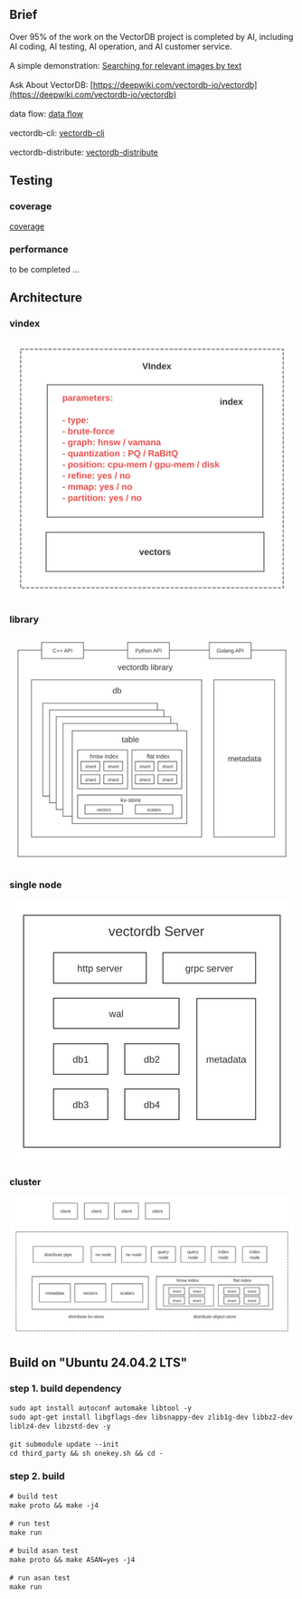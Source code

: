 

## Brief 
Over 95% of the work on the VectorDB project is completed by AI, including AI coding, AI testing, AI operation, and AI customer service.
<br>
<br>
A simple demonstration: [Searching for relevant images by text](http://115.190.11.65/album.html)
<br>
<br>
Ask About VectorDB:
[https://deepwiki.com/vectordb-io/vectordb](https://deepwiki.com/vectordb-io/vectordb)
<br>
<br>
data flow: [data flow](https://github.com/vectordb-io/vectordb/wiki/%E6%95%B0%E6%8D%AE%E6%B5%81)
<br>
<br>
vectordb-cli: [vectordb-cli](https://www.bilibili.com/video/BV1BNq1YoEf1/?vd_source=667dd64b8a907b2bb227ba72255947be)
<br>
<br>
vectordb-distribute: [vectordb-distribute](https://www.bilibili.com/video/BV1EQqmYPE7W/?vd_source=667dd64b8a907b2bb227ba72255947be)

## Testing
### coverage
[coverage](http://vectordb.io/coverage/report/index.html)

### performance
to be completed ...

## Architecture

### vindex

![VIndex Architecture](imgs/vindex.svg)

### library

![Vector Database Library Architecture](imgs/library.svg)

### single node
![Vector Database Single-Node Architecture](imgs/single-node2.svg)

### cluster
![Vector Database Cluster Architecture](imgs/cluster2.svg)

## Build on "Ubuntu 24.04.2 LTS"

### step 1. build dependency
```
sudo apt install autoconf automake libtool -y
sudo apt-get install libgflags-dev libsnappy-dev zlib1g-dev libbz2-dev liblz4-dev libzstd-dev -y

git submodule update --init
cd third_party && sh onekey.sh && cd -
```

### step 2. build
```
# build test
make proto && make -j4

# run test
make run

# build asan test
make proto && make ASAN=yes -j4

# run asan test
make run
```

